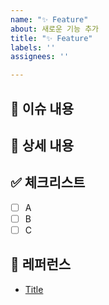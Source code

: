 ```yaml
---
name: "✨ Feature"
about: 새로운 기능 추가
title: "✨ Feature"
labels: ''
assignees: ''

---
```


## 📄 이슈 내용

<!--- 기능에 대한 요약 설명을 작성해 주세요. -->

## 📝 상세 내용

<!--- 기능 추가와 관련된 상세 내용을 작성해 주세요. -->

## ✅ 체크리스트

- [ ] A
- [ ] B
- [ ] C

## 📍 레퍼런스

- [Title](https://...)

